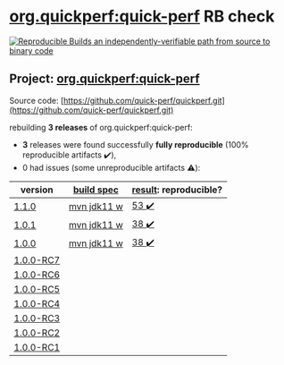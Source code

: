 [org.quickperf:quick-perf](https://search.maven.org/artifact/org.quickperf/quick-perf/) RB check
=======

[![Reproducible Builds](https://reproducible-builds.org/images/logos/rb.svg) an independently-verifiable path from source to binary code](https://reproducible-builds.org/)

## Project: [org.quickperf:quick-perf](https://search.maven.org/artifact/org.quickperf/quick-perf/)

Source code: [https://github.com/quick-perf/quickperf.git](https://github.com/quick-perf/quickperf.git)

rebuilding **3 releases** of org.quickperf:quick-perf:
- **3** releases were found successfully **fully reproducible** (100% reproducible artifacts :heavy_check_mark:),
- 0 had issues (some unreproducible artifacts :warning:):

| version | [build spec](BUILDSPEC.md) | [result](https://reproducible-builds.org/docs/jvm/): reproducible? |
| -- | --------- | ------ |
| [1.1.0](https://search.maven.org/artifact/org.quickperf/quick-perf/1.1.0/pom) | [mvn jdk11 w](quick-perf-1.1.0.buildspec) | [53 :heavy_check_mark: ](quick-perf-1.1.0.buildcompare) |
| [1.0.1](https://search.maven.org/artifact/org.quickperf/quick-perf/1.0.1/pom) | [mvn jdk11 w](quick-perf-1.0.1.buildspec) | [38 :heavy_check_mark: ](quick-perf-bom-1.0.1.buildcompare) |
| [1.0.0](https://search.maven.org/artifact/org.quickperf/quick-perf/1.0.0/pom) | [mvn jdk11 w](quick-perf-1.0.0.buildspec) | [38 :heavy_check_mark: ](quick-perf-bom-1.0.0.buildcompare) |
| [1.0.0-RC7](https://search.maven.org/artifact/org.quickperf/quick-perf/1.0.0-RC7/pom) | | |
| [1.0.0-RC6](https://search.maven.org/artifact/org.quickperf/quick-perf/1.0.0-RC6/pom) | | |
| [1.0.0-RC5](https://search.maven.org/artifact/org.quickperf/quick-perf/1.0.0-RC5/pom) | | |
| [1.0.0-RC4](https://search.maven.org/artifact/org.quickperf/quick-perf/1.0.0-RC4/pom) | | |
| [1.0.0-RC3](https://search.maven.org/artifact/org.quickperf/quick-perf/1.0.0-RC3/pom) | | |
| [1.0.0-RC2](https://search.maven.org/artifact/org.quickperf/quick-perf/1.0.0-RC2/pom) | | |
| [1.0.0-RC1](https://search.maven.org/artifact/org.quickperf/quick-perf/1.0.0-RC1/pom) | | |
